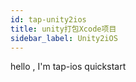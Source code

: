 ```yaml
---
id: tap-unity2ios
title: unity打包Xcode项目
sidebar_label: Unity2iOS
---
```


hello , I'm tap-ios quickstart
